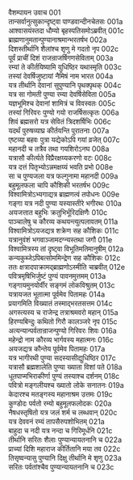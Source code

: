 वैशम्पायन उवाच	001  
तान्सर्वानुत्सुकान्दृष्ट्वा पाण्डवान्दीनचेतसः	001a  
आश्वासयंस्तदा धौम्यो बृहस्पतिसमोऽब्रवीत्	001c  
ब्राह्मणानुमतान्पुण्यानाश्रमान्भरतर्षभ	002a  
दिशस्तीर्थानि शैलांश्च शृणु मे गदतो नृप	002c  
पूर्वं प्राचीं दिशं राजन्राजर्षिगणसेविताम्	003a  
रम्यां ते कीर्तयिष्यामि युधिष्ठिर यथास्मृति	003c  
तस्यां देवर्षिजुष्टायां नैमिषं नाम भारत	004a  
यत्र तीर्थानि देवानां सुपुण्यानि पृथक्पृथक्	004c  
यत्र सा गोमती पुण्या रम्या देवर्षिसेविता	005a  
यज्ञभूमिश्च देवानां शामित्रं च विवस्वतः	005c  
तस्यां गिरिवरः पुण्यो गयो राजर्षिसत्कृतः	006a  
शिवं ब्रह्मसरो यत्र सेवितं त्रिदशर्षिभिः	006c  
यदर्थं पुरुषव्याघ्र कीर्तयन्ति पुरातनाः	007a  
एष्टव्या बहवः पुत्रा यद्येकोऽपि गयां व्रजेत्	007c  
महानदी च तत्रैव तथा गयशिरोऽनघ	008a  
यत्रासौ कीर्त्यते विप्रैरक्षय्यकरणो वटः	008c  
यत्र दत्तं पितृभ्योऽन्नमक्षय्यं भवति प्रभो	008e  
सा च पुण्यजला यत्र फल्गुनामा महानदी	009a  
बहुमूलफला चापि कौशिकी भरतर्षभ	009c  
विश्वामित्रोऽभ्यगाद्यत्र ब्राह्मणत्वं तपोधनः	009e  
गङ्गा यत्र नदी पुण्या यस्यास्तीरे भगीरथः	010a  
अयजत्तात बहुभिः क्रतुभिर्भूरिदक्षिणैः	010c  
पाञ्चालेषु च कौरव्य कथयन्त्युत्पलावतम्	011a  
विश्वामित्रोऽयजद्यत्र शक्रेण सह कौशिकः	011c  
यत्रानुवंशं भगवाञ्जामदग्न्यस्तथा जगौ	011e  
विश्वामित्रस्य तां दृष्ट्वा विभूतिमतिमानुषीम्	012a  
कन्यकुब्जेऽपिबत्सोममिन्द्रेण सह कौशिकः	012c  
ततः क्षत्रादपाक्रामद्ब्राह्मणोऽस्मीति चाब्रवीत्	012e  
पवित्रमृषिभिर्जुष्टं पुण्यं पावनमुत्तमम्	013a  
गङ्गायमुनयोर्वीर सङ्गमं लोकविश्रुतम्	013c  
यत्रायजत भूतात्मा पूर्वमेव पितामहः	014a  
प्रयागमिति विख्यातं तस्माद्भरतसत्तम	014c  
अगस्त्यस्य च राजेन्द्र तत्राश्रमवरो महान्	015a  
हिरण्यबिन्दुः कथितो गिरौ कालञ्जरे नृप	015c  
अत्यन्यान्पर्वतान्राजन्पुण्यो गिरिवरः शिवः	016a  
महेन्द्रो नाम कौरव्य भार्गवस्य महात्मनः	016c  
अयजद्यत्र कौन्तेय पूर्वमेव पितामहः	017a  
यत्र भागीरथी पुण्या सदस्यासीद्युधिष्ठिर	017c  
यत्रासौ ब्रह्मशालेति पुण्या ख्याता विशां पते	018a  
धूतपाप्मभिराकीर्णा पुण्यं तस्याश्च दर्शनम्	018c  
पवित्रो मङ्गलीयश्च ख्यातो लोके सनातनः	019a  
केदारश्च मतङ्गस्य महानाश्रम उत्तमः	019c  
कुण्डोदः पर्वतो रम्यो बहुमूलफलोदकः	020a  
नैषधस्तृषितो यत्र जलं शर्म च लब्धवान्	020c  
यत्र देववनं रम्यं तापसैरुपशोभितम्	021a  
बाहुदा च नदी यत्र नन्दा च गिरिमूर्धनि	021c  
तीर्थानि सरितः शैलाः पुण्यान्यायतनानि च	022a  
प्राच्यां दिशि महाराज कीर्तितानि मया तव	022c  
तिसृष्वन्यासु पुण्यानि दिक्षु तीर्थानि मे शृणु	023a  
सरितः पर्वतांश्चैव पुण्यान्यायतनानि च	023c  
